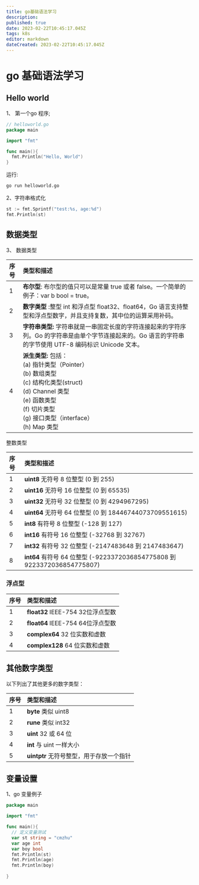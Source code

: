 ```yaml
---
title: go基础语法学习
description: 
published: true
date: 2023-02-22T10:45:17.045Z
tags: k8s
editor: markdown
dateCreated: 2023-02-22T10:45:17.045Z
---
```




# go 基础语法学习

## Hello world

1、 第一个go 程序;

```go
// helloworld.go
package main

import "fmt"

func main(){
  fmt.Println("Hello, World")
}
```

运行:

```bash
go run helloworld.go
```



2、字符串格式化

```go
st := fmt.Sprintf("test:%s, age:%d")
fmt.Println(st)
```

## 数据类型

3、 数据类型

| 序号 | 类型和描述                                                   |
| :--- | :----------------------------------------------------------- |
| 1    | **布尔型**: 布尔型的值只可以是常量 true 或者 false。一个简单的例子：var b bool = true。 |
| 2    | **数字类型** :整型 int 和浮点型 float32、float64，Go 语言支持整型和浮点型数字，并且支持复数，其中位的运算采用补码。 |
| 3    | **字符串类型:** 字符串就是一串固定长度的字符连接起来的字符序列。Go 的字符串是由单个字节连接起来的。Go 语言的字符串的字节使用 UTF-8 编码标识 Unicode 文本。 |
| 4    | **派生类型:** 包括：<br />(a) 指针类型（Pointer）<br />(b) 数组类型<br />(c) 结构化类型(struct)<br />(d) Channel 类型<br />(e) 函数类型<br />(f) 切片类型<br />(g) 接口类型（interface）<br />(h) Map 类型 |

整数类型

| 序号 | 类型和描述                                                   |
| :--- | :----------------------------------------------------------- |
| 1    | **uint8** 无符号 8 位整型 (0 到 255)                         |
| 2    | **uint16** 无符号 16 位整型 (0 到 65535)                     |
| 3    | **uint32** 无符号 32 位整型 (0 到 4294967295)                |
| 4    | **uint64** 无符号 64 位整型 (0 到 18446744073709551615)      |
| 5    | **int8** 有符号 8 位整型 (-128 到 127)                       |
| 6    | **int16** 有符号 16 位整型 (-32768 到 32767)                 |
| 7    | **int32** 有符号 32 位整型 (-2147483648 到 2147483647)       |
| 8    | **int64** 有符号 64 位整型 (-9223372036854775808 到 9223372036854775807) |

### 浮点型

| 序号 | 类型和描述                        |
| :--- | :-------------------------------- |
| 1    | **float32** IEEE-754 32位浮点型数 |
| 2    | **float64** IEEE-754 64位浮点型数 |
| 3    | **complex64** 32 位实数和虚数     |
| 4    | **complex128** 64 位实数和虚数    |

## 其他数字类型

以下列出了其他更多的数字类型：

| 序号 | 类型和描述                               |
| :--- | :--------------------------------------- |
| 1    | **byte** 类似 uint8                      |
| 2    | **rune** 类似 int32                      |
| 3    | **uint** 32 或 64 位                     |
| 4    | **int** 与 uint 一样大小                 |
| 5    | **uintptr** 无符号整型，用于存放一个指针 |

## 变量设置

1、go 变量例子

```go
package main

import "fmt"

func main(){
  // 定义变量测试
  var st string = "cmzhu"
  var age int
  var boy bool
  fmt.Println(st)
  fmt.Println(age)
  fmt.Println(boy)
  
}
```



